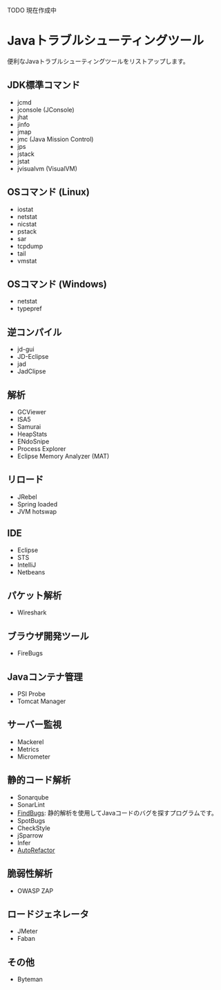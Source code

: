 TODO 現在作成中

# Javaトラブルシューティングツール

便利なJavaトラブルシューティングツールをリストアップします。

## JDK標準コマンド

 - jcmd
 - jconsole (JConsole)
 - jhat
 - jinfo
 - jmap
 - jmc (Java Mission Control)
 - jps
 - jstack
 - jstat
 - jvisualvm (VisualVM)

## OSコマンド (Linux)

 - iostat
 - netstat
 - nicstat
 - pstack
 - sar
 - tcpdump
 - tail
 - vmstat

## OSコマンド (Windows)

 - netstat
 - typepref

## 逆コンパイル

 - jd-gui
 - JD-Eclipse
 - jad
 - JadClipse

## 解析

 - GCViewer
 - ISA5
 - Samurai
 - HeapStats
 - ENdoSnipe
 - Process Explorer
 - Eclipse Memory Analyzer (MAT)

## リロード

 - JRebel
 - Spring loaded
 - JVM hotswap

## IDE

 - Eclipse
 - STS
 - IntelliJ
 - Netbeans

## パケット解析

 - Wireshark

## ブラウザ開発ツール

 - FireBugs
 
## Javaコンテナ管理

 - PSI Probe
 - Tomcat Manager
 
## サーバー監視

 - Mackerel
 - Metrics
 - Micrometer

## 静的コード解析

 - Sonarqube
 - SonarLint
 - [FindBugs](http://findbugs.sourceforge.net/): 静的解析を使用してJavaコードのバグを探すプログラムです。
 - SpotBugs
 - CheckStyle
 - jSparrow
 - Infer
 - [AutoRefactor](http://autorefactor.org/)

## 脆弱性解析

 - OWASP ZAP
 
## ロードジェネレータ

 - JMeter
 - Faban
 
## その他

 - Byteman
